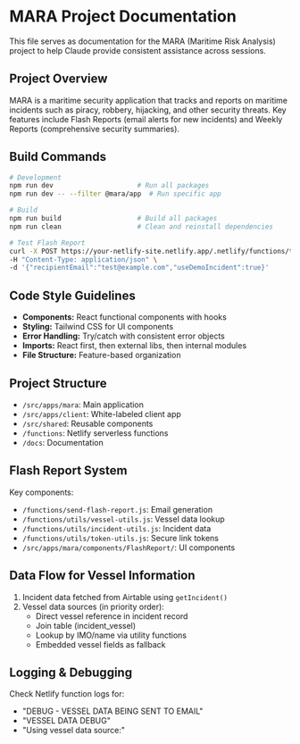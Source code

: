 # MARA Project Documentation

This file serves as documentation for the MARA (Maritime Risk Analysis) project to help Claude provide consistent assistance across sessions.

## Project Overview

MARA is a maritime security application that tracks and reports on maritime incidents such as piracy, robbery, hijacking, and other security threats. Key features include Flash Reports (email alerts for new incidents) and Weekly Reports (comprehensive security summaries).

## Build Commands

```bash
# Development
npm run dev                     # Run all packages
npm run dev -- --filter @mara/app  # Run specific app

# Build
npm run build                   # Build all packages
npm run clean                   # Clean and reinstall dependencies

# Test Flash Report
curl -X POST https://your-netlify-site.netlify.app/.netlify/functions/test-flash-report \
-H "Content-Type: application/json" \
-d '{"recipientEmail":"test@example.com","useDemoIncident":true}'
```

## Code Style Guidelines

- **Components:** React functional components with hooks
- **Styling:** Tailwind CSS for UI components
- **Error Handling:** Try/catch with consistent error objects
- **Imports:** React first, then external libs, then internal modules
- **File Structure:** Feature-based organization

## Project Structure

- `/src/apps/mara`: Main application
- `/src/apps/client`: White-labeled client app
- `/src/shared`: Reusable components
- `/functions`: Netlify serverless functions
- `/docs`: Documentation

## Flash Report System

Key components:
- `/functions/send-flash-report.js`: Email generation
- `/functions/utils/vessel-utils.js`: Vessel data lookup
- `/functions/utils/incident-utils.js`: Incident data
- `/functions/utils/token-utils.js`: Secure link tokens
- `/src/apps/mara/components/FlashReport/`: UI components

## Data Flow for Vessel Information

1. Incident data fetched from Airtable using `getIncident()`
2. Vessel data sources (in priority order):
   - Direct vessel reference in incident record
   - Join table (incident_vessel)
   - Lookup by IMO/name via utility functions
   - Embedded vessel fields as fallback

## Logging & Debugging

Check Netlify function logs for:
- "DEBUG - VESSEL DATA BEING SENT TO EMAIL"
- "VESSEL DATA DEBUG"
- "Using vessel data source:"